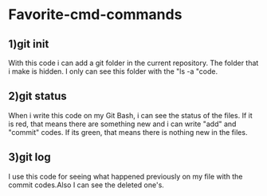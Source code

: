 # Favorite-cmd-commands

## 1)git init

With this code i can add a git folder in the current repository. The folder that i make is hidden. I only can see this folder with the "ls -a "code.

## 2)git status

When i write this code on my Git Bash, i can see the status of the files. If it is red, that means there are something new and i can write "add" and "commit" codes. If its green, that means there is nothing new in the files.

## 3)git log

I use this code for seeing what happened previously on my file with the commit codes.Also I can see the deleted one's.
